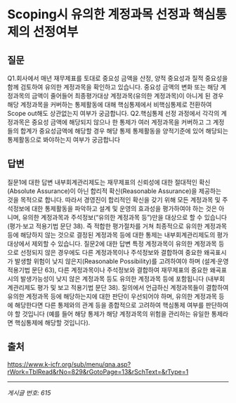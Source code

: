 # Scoping시 유의한 계정과목 선정과 핵심통제의 선정여부

## 질문
Q1.회사에서 매년 재무제표를 토대로 중요성 금액을 산정, 양적 중요성과 질적 중요성을 함께 검토하여 유의한 계정과목을 확인하고 있습니다.
중요성 금액의 변화 또는 해당 계정과목의 금액이 줄어들어 최종평가대상 계정과목(유의한 계정과목)이 아니게 된 경우 해당 계정과목을
커버하는 통제활동에 대해 핵심통제에서 비핵심통제로 전환하여 Scope out해도 상관없는지 여부가 궁금합니다.
Q2.핵심통제 선정 과정에서 각각의 계정과목은 중요성 금액에 해당되지 않으나 한 통제가 여러 계정과목을 커버하고 그 계정들의 합계가
중요성금액에 해당할 경우 해당 통제 통제활동을 양적기준에 있어 해당되는 통제활동으로 봐야하는지 여부가 궁금합니다

## 답변
질문1에 대한 답변
내부회계관리제도는 재무제표의 신뢰성에 대한 절대적인 확신(Absolute Assurance)이 아닌 합리적 확신(Reasonable Assurance)을 제공하는 것을 목적으로 합니다. 따라서 경영진이 합리적인 확신을 갖기 위해 모든 계정과목 및 주석정보에 대한 통제활동을 파악하고 설계 및 운영의 효과성을 평가하여야 하는 것은 아니며, 유의한 계정과목과 주석정보(“유의한 계정과목 등”)만을 대상으로 할 수 있습니다 (평가·보고 적용기법 문단 38). 즉 적합한 평가절차를 거쳐 최종적으로 유의한 계정과목 등에 해당하지 않는 것으로 결정된 계정과목 등에 대한 통제는 내부회계관리제도의 평가 대상에서 제외할 수 있습니다.
질문2에 대한 답변
특정 계정과목이 유의한 계정과목 등으로 선정되지 않은 경우에도 다른 계정과목이나 주석정보와 결합하여 중요한 왜곡표시가 발생할 위험이 낮지 않은지(Reasonable Possibility)를 고려하여야 하며 (설계·운영 적용기법 문단 63), 다른 계정과목이나 주석정보와 결합하여 재무제표의 중요한 왜곡표시의 발생가능성이 낮지 않은 계정과목 등도 유의한 계정과목 등에 포함됩니다 (내부회계관리제도 평가 및 보고 적용기법 문단 38).
질의에서 언급하신 계정과목들이 결합하여 유의한 계정과목 등에 해당하는지에 대한 판단이 우선되어야 하며, 유의한 계정과목 등에 해당한다면 다른 통제와의 관계 등을 종합적으로 고려하여 핵심통제 여부를 판단하여야 할 것입니다 (예를 들어 해당 통제가 해당 계정과목의 위험을 관리하는 유일한 통제라면 핵심통제에 해당할 것입니다).

## 출처
https://www.k-icfr.org/sub/menu/qna.asp?rWork=TblRead&rNo=829&rGotoPage=13&rSchText=&rType=1

---
*게시글 번호: 615*
